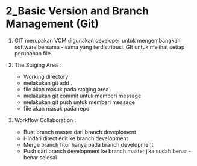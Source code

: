 # 2_Basic Version and Branch Management (Git)

1. GIT merupakan VCM digunakan developer untuk mengembangkan software bersama - sama yang terdistribusi. GIt untuk melihat setiap perubahan file. 

2. The Staging Area :
     - Working directory 
     - melakukan git add .
     - file akan masuk pada staging area
     - melakukan git commit untuk memberi message
     - melakukan git push untuk memberi message
     - file akan masuk pada repo

3. Workflow Collaboration :
    - Buat branch master dari branch deveploment
    - Hindari direct edit ke branch development
    - Merge branch fitur hanya pada branch development
    - Push dari branch development ke branch master jika sudah benar - benar selesai